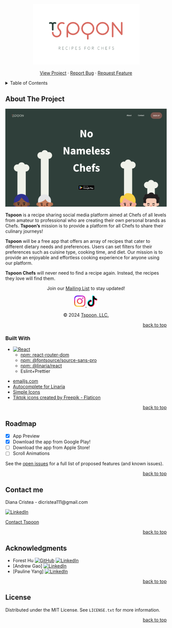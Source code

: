 <a name="readme-top"></a>
<!-- PROJECT SHIELDS -->
<!--
*** I'm using markdown "reference style" links for readability.
*** Reference links are enclosed in brackets [ ] instead of parentheses ( ).
*** See the bottom of this document for the declaration of the reference variables
*** for contributors-url, forks-url, etc. This is an optional, concise syntax you may use.
*** https://www.markdownguide.org/basic-syntax/#reference-style-links
-->
<!-- [![Contributors][contributors-shield]][contributors-url]
[![Issues][issues-shield]][issues-url]
[![MIT License][license-shield]][license-url] -->


<!-- PROJECT LOGO -->
<div align="center">
    <a href="https://www.tspoonapp.com" target="blank">
        <img src="./src/assets/logo/Full_Logo_Trans_Text.png" alt="Tspoon Logo" width="333" height="189">
    </a>
    <p align="center">
        <a href="https://www.tspoonapp.com/" target="blank">View Project</a>
        ·
        <a href="https://github.com/dicristea/tspoon-web/issues/new?labels=bug&template=bug-report---.md" target="blank">Report Bug</a>
        ·
        <a href="https://github.com/dicristea/tspoon-web/issues/new?labels=enhancement&template=feature-request---.md" target="blank">Request Feature</a>
    </p>
</div>



<!-- TABLE OF CONTENTS -->
<details>   
  <summary>Table of Contents</summary>
  <ol>
    <li>
      <a href="#about-the-project">About The Project</a>
      <ul>
        <li><a href="#built-with">Built With</a></li>
      </ul>
    </li>
    <!-- <li>
      <a href="#getting-started">Getting Started</a>
      <ul>
        <li><a href="#prerequisites">Prerequisites</a></li>
        <li><a href="#installation">Installation</a></li>
      </ul>
    </li> -->
    <!-- <li><a href="#usage">Usage</a></li> -->
    <li><a href="#roadmap">Roadmap</a></li>
    <li><a href="#license">License</a></li>
    <li><a href="#contact">Contact</a></li>
    <li><a href="#acknowledgments">Acknowledgments</a></li>
  </ol>
</details>



<!-- ABOUT THE PROJECT -->
## About The Project

[![Product Name Screen Shot][product-screenshot]](https://tspoonapp.com)

<p align="left">
    <b>Tspoon</b> is a recipe sharing social media platform aimed at Chefs of all levels from amateur to professional who are creating their own personal brands as Chefs. <b>Tspoon’s</b> mission is to provide a platform for all Chefs to share their culinary journeys! 
</p>
<p align='left'>
    <b>Tspoon</b> will be a free app that offers an array of recipes that cater to different dietary needs and preferences. Users can set filters for their preferences such as cuisine type, cooking time, and diet. Our mission is to provide an enjoyable and effortless cooking experience for anyone using our platform. 
</p>
<p align='left'>
    <b>Tspoon Chefs</b> will never need to find a recipe again. Instead, the recipes they love will find them.
</p>

<p align='center'>Join our <a href="https://www.tspoonapp.com/" target="blank">Mailing List</a> to stay updated!</p>
<p align="center">
    <a href="https://www.instagram.com/tspoonapp/" target="blank">
        <img src="./src/assets/social-icons/Instagram/01 Gradient Glyph/Instagram_Glyph_Gradient.png" alt="Tspoon's Instagram" width="35" height="35">
    </a>
    <a href="https://www.tiktok.com/@tspoon.app" target="blank">
        <img src="./src/assets/social-icons/TikTok/tiktok.png" alt="Tspoon's Tiktok" width="35" height="35">
    </a>
</p>
<p align="center">
    © 2024 <a href="https://www.tspoonapp.com/" target="blank">Tspoon, LLC.</a>
</p>


<p align="right"><a href="#readme-top">back to top</a></p>



### Built With

* [![React][React.js]][React-url]
    - [npm: react-router-dom](https://www.npmjs.com/package/react-router-dom)
    - [npm: @fontsource/source-sans-pro](https://www.npmjs.com/package/@fontsource/source-sans-pro)
    - [npm: @linaria/react](https://www.npmjs.com/package/@linaria/react)
    - Eslint+Prettier


- [emailjs.com](https://www.emailjs.com/)
- [Autocomplete for Linaria](https://marketplace.visualstudio.com/items?itemName=styled-components.vscode-styled-components)
- [Simple Icons](https://simpleicons.org/)
- <a href="https://www.flaticon.com/free-icons/tiktok" title="tiktok icons">Tiktok icons created by Freepik - Flaticon</a>


<p align="right"><a href="#readme-top">back to top</a></p>



<!-- GETTING STARTED -->
<!-- ## Getting Started

This is an example of how you may give instructions on setting up your project locally.
To get a local copy up and running follow these simple example steps.

### Prerequisites

This is an example of how to list things you need to use the software and how to install them.
* npm
  ```sh
  npm install npm@latest -g
  ```

### Installation

1. Get a free API Key at [https://example.com](https://example.com)
2. Clone the repo
   ```sh
   git clone https://github.com/dicristea/tspoon-web.git
   ```
3. Install NPM packages
   ```sh
   npm install
   ```
4. Enter your API in `config.js`
   ```js
   const API_KEY = 'ENTER YOUR API';
   ```

<p align="right"><a href="#readme-top">back to top</a></p>
 -->


<!-- USAGE EXAMPLES -->
<!-- ## Usage

Use this space to show useful examples of how a project can be used. Additional screenshots, code examples and demos work well in this space. You may also link to more resources.

_For more examples, please refer to the [Documentation](https://example.com)_

<p align="right"><a href="#readme-top">back to top</a></p>

 -->


## Roadmap

- [x] App Preview
- [x] Download the app from Google Play!
- [ ] Download the app from Apple Store!
- [ ] Scroll Animations

See the [open issues](https://github.com/dicristea/tspoon-web/issues) for a full list of proposed features (and known issues).

<p align="right"><a href="#readme-top">back to top</a></p>



## Contact me
<p align="left">Diana Cristea - dicristea111@gmail.com</p>

[![LinkedIn][linkedin-shield]][linkedin-diana-url]

[Contact Tspoon](https://www.tspoonapp.com/#/contact)

<p align="right"><a href="#readme-top">back to top</a></p>


## Acknowledgments

* Forest Hu 
[![GitHub][github-shield]][github-forest-url] [![LinkedIn][linkedin-shield]][linkedin-forest-url]
* [Andrew Gao]
[![LinkedIn][linkedin-shield]][linkedin-andrew-url]
* [Pauline Yang]
[![LinkedIn][linkedin-shield]][linkedin-paul-url]

<p align="right"><a href="#readme-top">back to top</a></p>


## License

Distributed under the MIT License. See `LICENSE.txt` for more information.

<p align="right"><a href="#readme-top">back to top</a></p>

<!-- https://www.markdownguide.org/basic-syntax/#reference-style-links -->

<!-- [contributors-shield]: https://img.shields.io/github/contributors/dicristea/tspoon-web.svg?style=for-the-badge
[contributors-url]: https://github.com/dicristea/tspoon-web/graphs/contributors
[issues-shield]: https://img.shields.io/github/issues/dicristea/tspoon-web.svg?style=for-the-badge
[issues-url]: https://github.com/dicristea/tspoon-web/issues -->
<!-- [license-shield]: https://img.shields.io/github/license/dicristea/tspoon-web.svg?style=for-the-badge
[license-url]: https://github.com/dicristea/tspoon-web/blob/master/LICENSE.txt -->
[linkedin-shield]: https://img.shields.io/badge/linkedin-%230077B5.svg?style=for-the-badge&logo=linkedin&logoColor=white
[linkedin-diana-url]: https://linkedin.com/in/dicristea
[linkedin-forest-url]: https://linkedin.com/in/foresthu
[linkedin-andrew-url]: https://www.linkedin.com/in/andrew-gao
[linkedin-paul-url]: https://www.linkedin.com/in/pauline-hyejin-yang


[github-shield]: https://img.shields.io/badge/github-%23121011.svg?style=for-the-badge&logo=github&logoColor=white
[github-forest-url]: https://github.com/foresthu2006/
[product-screenshot]: ./src/assets/Tspoon_Site_Preview.png
[React.js]: https://img.shields.io/badge/React-20232A?style=for-the-badge&logo=react&logoColor=61DAFB
[React-url]: https://reactjs.org/

